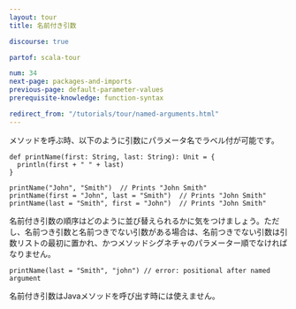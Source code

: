 ```yaml
---
layout: tour
title: 名前付き引数

discourse: true

partof: scala-tour

num: 34
next-page: packages-and-imports
previous-page: default-parameter-values
prerequisite-knowledge: function-syntax

redirect_from: "/tutorials/tour/named-arguments.html"
---
```


メソッドを呼ぶ時、以下のように引数にパラメータ名でラベル付が可能です。

```tut
def printName(first: String, last: String): Unit = {
  println(first + " " + last)
}

printName("John", "Smith")  // Prints "John Smith"
printName(first = "John", last = "Smith")  // Prints "John Smith"
printName(last = "Smith", first = "John")  // Prints "John Smith"
```

名前付き引数の順序はどのように並び替えられるかに気をつけましょう。ただし、名前つき引数と名前つきでない引数がある場合は、名前つきでない引数は引数リストの最初に置かれ、かつメソッドシグネチャのパラメーター順でなければなりません。

```tut:fail
printName(last = "Smith", "john") // error: positional after named argument
```

名前付き引数はJavaメソッドを呼び出す時には使えません。
